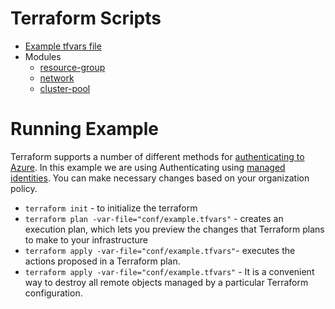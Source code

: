 # Terraform Scripts

- [Example tfvars file](./terraform/conf/example.tfvars)
- Modules
   - [resource-group](./terraform/modules/resource-group/main.tf)
   - [network](./terraform/modules/network/main.tf)
   - [cluster-pool](./terraform/modules/cluster-pool/main.tf)

# Running Example

Terraform supports a number of different methods for [authenticating to Azure](https://registry.terraform.io/providers/hashicorp/azurerm/latest/docs). In this example we are using Authenticating using [managed identities](https://registry.terraform.io/providers/hashicorp/azurerm/latest/docs/guides/managed_service_identity). You can make necessary changes based on your organization policy.

- `terraform init` - to initialize the terraform
- `terraform plan -var-file="conf/example.tfvars"` - creates an execution plan, which lets you preview the changes that Terraform plans to make to your infrastructure
- `terraform apply -var-file="conf/example.tfvars"`- executes the actions proposed in a Terraform plan.
- `terraform apply -var-file="conf/example.tfvars"` - It is a convenient way to destroy all remote objects managed by a particular Terraform configuration.
